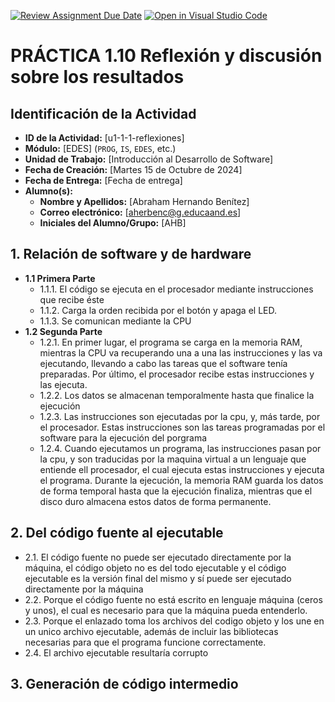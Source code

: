 [![Review Assignment Due Date](https://classroom.github.com/assets/deadline-readme-button-22041afd0340ce965d47ae6ef1cefeee28c7c493a6346c4f15d667ab976d596c.svg)](https://classroom.github.com/a/Z6NE2ogx)
[![Open in Visual Studio Code](https://classroom.github.com/assets/open-in-vscode-2e0aaae1b6195c2367325f4f02e2d04e9abb55f0b24a779b69b11b9e10269abc.svg)](https://classroom.github.com/online_ide?assignment_repo_id=16551536&assignment_repo_type=AssignmentRepo)
# PRÁCTICA 1.10 Reflexión y discusión sobre los resultados
## Identificación de la Actividad
- **ID de la Actividad:** [u1-1-1-reflexiones]
- **Módulo:** [EDES] (`PROG`, `IS`, `EDES`, etc.)
- **Unidad de Trabajo:** [Introducción al Desarrollo de Software]
- **Fecha de Creación:** [Martes 15 de Octubre de 2024]
- **Fecha de Entrega:** [Fecha de entrega]
- **Alumno(s):** 
  - **Nombre y Apellidos:** [Abraham Hernando Benítez]
  - **Correo electrónico:** [aherbenc@g.educaand.es]
  - **Iniciales del Alumno/Grupo:** [AHB]

## 1. Relación de software y de hardware
- **1.1 Primera Parte**
    - 1.1.1. El código se ejecuta en el procesador mediante instrucciones que recibe éste
    - 1.1.2. Carga la orden recibida por el botón y apaga el LED.
    - 1.1.3. Se comunican mediante la CPU
- **1.2 Segunda Parte**
    - 1.2.1. En primer lugar, el programa se carga en la memoria RAM, mientras la CPU va recuperando una a una las instrucciones y las va ejecutando, llevando a cabo las tareas que el software tenía preparadas. Por último, el procesador recibe estas instrucciones y las ejecuta.
    - 1.2.2. Los datos se almacenan temporalmente hasta que finalice la ejecución
    - 1.2.3. Las instrucciones son ejecutadas por la cpu, y, más tarde, por el procesador. Estas instrucciones son las tareas programadas por el software para la ejecución del porgrama
    - 1.2.4. Cuando ejecutamos un programa, las instrucciones pasan por la cpu, y son traducidas por la maquina virtual a un lenguaje que entiende ell procesador, el cual ejecuta estas instrucciones y ejecuta el programa. Durante la ejecución, la memoria RAM guarda los datos de forma temporal hasta que la ejecución finaliza, mientras que el disco duro almacena estos datos de forma permanente.
## 2. Del código fuente al ejecutable
  - 2.1. El código fuente no puede ser ejecutado directamente por la máquina, el código objeto no es del todo ejecutable y el código ejecutable es la versión final del mismo y sí puede ser ejecutado directamente por la máquina
  - 2.2. Porque el código fuente no está escrito en lenguaje máquina (ceros y unos), el cual es necesario para que la máquina pueda entenderlo.
  - 2.3. Porque el enlazado toma los archivos del codigo objeto y los une en un unico archivo ejecutable, además de incluir las bibliotecas necesarias para que el programa funcione correctamente.
  - 2.4. El archivo ejecutable resultaría corrupto

## 3. Generación de código intermedio
